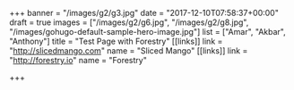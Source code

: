 +++
banner = "/images/g2/g3.jpg"
date = "2017-12-10T07:58:37+00:00"
draft = true
images = ["/images/g2/g6.jpg", "/images/g2/g8.jpg", "/images/gohugo-default-sample-hero-image.jpg"]
list = ["Amar", "Akbar", "Anthony"]
title = "Test Page with Forestry"
[[links]]
link = "http://slicedmango.com"
name = "Sliced Mango"
[[links]]
link = "http://forestry.io"
name = "Forestry"

+++

